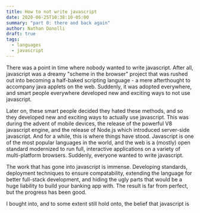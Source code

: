 ```yaml
---
title: How to not write javascript
date: 2020-06-25T10:38:10-05:00
summary: "part 0: there and back again"
author: Nathan Donolli
draft: true 
tags:
  - languages
  - javascript
---
```


There was a point in time where nobody wanted to write javascript.  After all, javascript was a dreamy "scheme in the browser" project that was rushed out into becoming a half-baked scripting language - a mere afterthought to accompany java applets on the web.  Suddenly, it was adopted everywhere, and smart people everywhere developed new and exciting ways to not use javascript.

Later on, these smart people decided they hated these methods, and so they developed new and exciting ways to actually use javascript. This was during the advent of mobile devices, the release of the powerful V8 javascript engine, and the release of Node.js which introduced server-side javascript. And for a while, this is where things have stood.  Javascript is one of the most popular languages in the world, and the web is a (mostly) open standard modernized to run full, interactive applications on a variety of multi-platform browsers. Suddenly, everyone wanted to write javascript. 

The work that has gone into javascript is immense. Developing standards, deployment techniques to ensure compatability, extending the language for better full-stack development, and hiding the ugly parts that would be a huge liability to build your banking app with. The result is far from perfect, but the progress has been good.

I bought into, and to some extent still hold onto, the belief that javascript is





